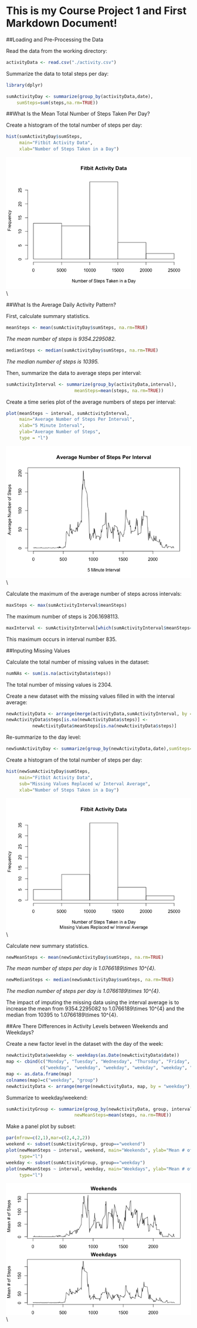 # This is my Course Project 1 and First Markdown Document!

##Loading and Pre-Processing the Data

Read the data from the working directory:

```r
activityData <- read.csv("./activity.csv")
```

Summarize the data to total steps per day:

```r
library(dplyr)
```


```r
sumActivityDay <- summarize(group_by(activityData,date),
    sumSteps=sum(steps,na.rm=TRUE))
```

##What Is the Mean Total Number of Steps Taken Per Day?

Create a histogram of the total number of steps per day:

```r
hist(sumActivityDay$sumSteps,
     main="Fitbit Activity Data",
     xlab="Number of Steps Taken in a Day")
```

![](PA1_template_files/figure-html/unnamed-chunk-4-1.png)\

##What Is the Average Daily Activity Pattern?

First, calculate summary statistics.


```r
meanSteps <- mean(sumActivityDay$sumSteps, na.rm=TRUE)
```
*The mean number of steps is 9354.2295082.*


```r
medianSteps <- median(sumActivityDay$sumSteps, na.rm=TRUE)
```
*The median number of steps is 10395.*

Then, summarize the data to average steps per interval:

```r
sumActivityInterval <- summarize(group_by(activityData,interval),
                          meanSteps=mean(steps, na.rm=TRUE))
```

Create a time series plot of the average numbers of steps per interval:

```r
plot(meanSteps ~ interval, sumActivityInterval,
     main="Average Number of Steps Per Interval",
     xlab="5 Minute Interval",
     ylab="Average Number of Steps",
     type = "l")
```

![](PA1_template_files/figure-html/unnamed-chunk-8-1.png)\

Calculate the maximum of the average number of steps across intervals:

```r
maxSteps <- max(sumActivityInterval$meanSteps)
```
The maximum number of steps is 206.1698113.


```r
maxInterval <- sumActivityInterval[which(sumActivityInterval$meanSteps==maxSteps),"interval"]
```
This maximum occurs in interval number 835.

##Inputing Missing Values

Calculate the total number of missing values in the dataset:

```r
numNAs <- sum(is.na(activityData$steps))
```
The total number of missing values is 2304.

Create a new dataset with the missing values filled in with the interval average:

```r
newActivityData <- arrange(merge(activityData,sumActivityInterval, by = "interval"),date)
newActivityData$steps[is.na(newActivityData$steps)] <-
          newActivityData$meanSteps[is.na(newActivityData$steps)]
```

Re-summarize to the day level:

```r
newSumActivityDay <- summarize(group_by(newActivityData,date),sumSteps=sum(steps, na.rm=TRUE))
```

Create a histogram of the total number of steps per day:

```r
hist(newSumActivityDay$sumSteps,
     main="Fitbit Activity Data",
     sub="Missing Values Replaced w/ Interval Average",
     xlab="Number of Steps Taken in a Day")
```

![](PA1_template_files/figure-html/unnamed-chunk-14-1.png)\

Calculate new summary statistics.



```r
newMeanSteps <- mean(newSumActivityDay$sumSteps, na.rm=TRUE)
```
*The mean number of steps per day is 1.0766189\times 10^{4}.*


```r
newMedianSteps <- median(newSumActivityDay$sumSteps, na.rm=TRUE)
```
*The median number of steps per day is 1.0766189\times 10^{4}.*

The impact of imputing the missing data using the interval average is to increase the mean from 9354.2295082 to 1.0766189\times 10^{4} and the median from 10395 to 1.0766189\times 10^{4}.

##Are There Differences in Activity Levels between Weekends and Weekdays?

Create a new factor level in the dataset with the day of the week:

```r
newActivityData$weekday <- weekdays(as.Date(newActivityData$date))
map <- cbind(c("Monday", "Tuesday", "Wednesday", "Thursday", "Friday", "Saturday", "Sunday"),
             c("weekday", "weekday", "weekday", "weekday", "weekday", "weekend", "weekend"))
map <- as.data.frame(map)
colnames(map)=c("weekday", "group")
newActivityData <- arrange(merge(newActivityData, map, by = "weekday"),date)
```

Summarize to weekday/weekend:

```r
sumActivityGroup <- summarize(group_by(newActivityData, group, interval),
                          newMeanSteps=mean(steps, na.rm=TRUE))
```

Make a panel plot by subset:

```r
par(mfrow=c(2,1),mar=c(2,4,2,2))
weekend <- subset(sumActivityGroup, group=="weekend")
plot(newMeanSteps ~ interval, weekend, main="Weekends", ylab="Mean # of Steps",
     type="l")
weekday <- subset(sumActivityGroup, group=="weekday")
plot(newMeanSteps ~ interval, weekday, main="Weekdays", ylab="Mean # of Steps",
     type="l")
```

![](PA1_template_files/figure-html/unnamed-chunk-19-1.png)\

